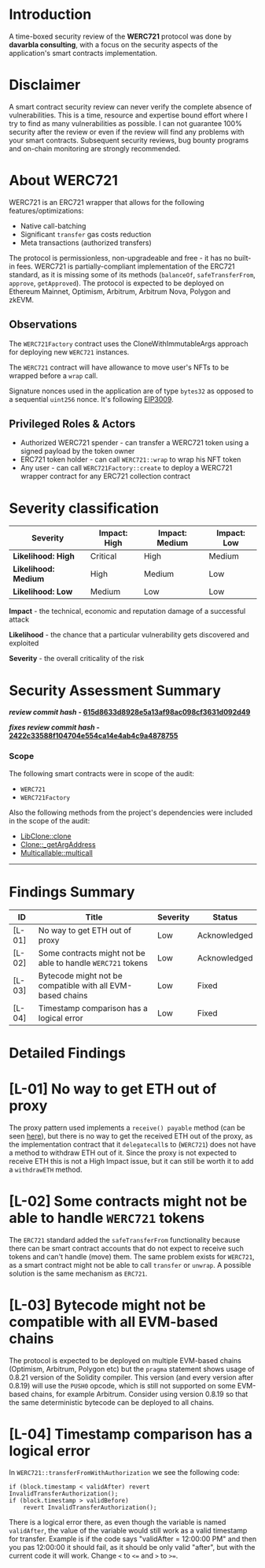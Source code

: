 # Introduction

A time-boxed security review of the **WERC721** protocol was done by **davarbla consulting**, with a focus on the security aspects of the application's smart contracts implementation.

# Disclaimer

A smart contract security review can never verify the complete absence of vulnerabilities. This is a time, resource and expertise bound effort where I try to find as many vulnerabilities as possible. I can not guarantee 100% security after the review or even if the review will find any problems with your smart contracts. Subsequent security reviews, bug bounty programs and on-chain monitoring are strongly recommended.


# About **WERC721**

WERC721 is an ERC721 wrapper that allows for the following features/optimizations:

- Native call-batching
- Significant `transfer` gas costs reduction
- Meta transactions (authorized transfers)

The protocol is permissionless, non-upgradeable and free - it has no built-in fees. WERC721 is partially-compliant implementation of the ERC721 standard, as it is missing some of its methods (`balanceOf`, `safeTransferFrom`, `approve`, `getApproved`). The protocol is expected to be deployed on Ethereum Mainnet, Optimism, Arbitrum, Arbitrum Nova, Polygon and zkEVM.

## Observations

The `WERC721Factory` contract uses the CloneWithImmutableArgs approach for deploying new `WERC721` instances.

The `WERC721` contract will have allowance to move user's NFTs to be wrapped before a `wrap` call.

Signature nonces used in the application are of type `bytes32` as opposed to a sequential `uint256` nonce. It's following [EIP3009](https://eips.ethereum.org/EIPS/eip-3009).

## Privileged Roles & Actors

- Authorized WERC721 spender - can transfer a WERC721 token using a signed payload by the token owner
- ERC721 token holder - can call `WERC721::wrap` to wrap his NFT token
- Any user - can call `WERC721Factory::create` to deploy a WERC721 wrapper contract for any ERC721 collection contract

# Severity classification

| Severity               | Impact: High | Impact: Medium | Impact: Low |
| ---------------------- | ------------ | -------------- | ----------- |
| **Likelihood: High**   | Critical     | High           | Medium      |
| **Likelihood: Medium** | High         | Medium         | Low         |
| **Likelihood: Low**    | Medium       | Low            | Low         |

**Impact** - the technical, economic and reputation damage of a successful attack

**Likelihood** - the chance that a particular vulnerability gets discovered and exploited

**Severity** - the overall criticality of the risk

# Security Assessment Summary

**_review commit hash_ - [615d8633d8928e5a13af98ac098cf3631d092d49](https://github.com/jpvge/WERC721/tree/615d8633d8928e5a13af98ac098cf3631d092d49)**

**_fixes review commit hash_ - [2422c33588f104704e554ca14e4ab4c9a4878755](https://github.com/jpvge/WERC721/tree/2422c33588f104704e554ca14e4ab4c9a4878755)**

### Scope

The following smart contracts were in scope of the audit:

- `WERC721`
- `WERC721Factory`

Also the following methods from the project's dependencies were included in the scope of the audit:

- [LibClone::clone](https://github.com/Vectorized/solady/blob/2cfa231273fea6872c7cb70acfa134d2199aa7ea/src/utils/LibClone.sol#L303)
- [Clone::\_getArgAddress](https://github.com/Vectorized/solady/blob/2cfa231273fea6872c7cb70acfa134d2199aa7ea/src/utils/Clone.sol#L28)
- [Multicallable::multicall](https://github.com/Vectorized/solady/blob/2cfa231273fea6872c7cb70acfa134d2199aa7ea/src/utils/Multicallable.sol#L19)

---

# Findings Summary

| ID     | Title                                                       | Severity | Status       |
| ------ | ----------------------------------------------------------- | -------- | ------------ |
| [L-01] | No way to get ETH out of proxy                              | Low      | Acknowledged |
| [L-02] | Some contracts might not be able to handle `WERC721` tokens | Low      | Acknowledged |
| [L-03] | Bytecode might not be compatible with all EVM-based chains  | Low      | Fixed        |
| [L-04] | Timestamp comparison has a logical error                    | Low      | Fixed        |

# Detailed Findings

# [L-01] No way to get ETH out of proxy

The proxy pattern used implements a `receive() payable` method (can be seen [here](https://github.com/Vectorized/solady/blob/2cfa231273fea6872c7cb70acfa134d2199aa7ea/src/utils/LibClone.sol#L337-L349)), but there is no way to get the received ETH out of the proxy, as the implementation contract that it `delegatecall`s to (`WERC721`) does not have a method to withdraw ETH out of it. Since the proxy is not expected to receive ETH this is not a High Impact issue, but it can still be worth it to add a `withdrawETH` method.

# [L-02] Some contracts might not be able to handle `WERC721` tokens

The `ERC721` standard added the `safeTransferFrom` functionality because there can be smart contract accounts that do not expect to receive such tokens and can't handle (move) them. The same problem exists for `WERC721`, as a smart contract might not be able to call `transfer` or `unwrap`. A possible solution is the same mechanism as `ERC721`.

# [L-03] Bytecode might not be compatible with all EVM-based chains

The protocol is expected to be deployed on multiple EVM-based chains (Optimism, Arbitrum, Polygon etc) but the `pragma` statement shows usage of 0.8.21 version of the Solidity compiler. This version (and every version after 0.8.19) will use the `PUSH0` opcode, which is still not supported on some EVM-based chains, for example Arbitrum. Consider using version 0.8.19 so that the same deterministic bytecode can be deployed to all chains.

# [L-04] Timestamp comparison has a logical error

In `WERC721::transferFromWithAuthorization` we see the following code:

```solidity
if (block.timestamp < validAfter) revert InvalidTransferAuthorization();
if (block.timestamp > validBefore)
    revert InvalidTransferAuthorization();
```

There is a logical error there, as even though the variable is named `validAfter`, the value of the variable would still work as a valid timestamp for transfer. Example is if the code says "validAfter = 12:00:00 PM" and then you pas 12:00:00 it should fail, as it should be only valid "after", but with the current code it will work. Change `<` to `<=` and `>` to `>=`.
